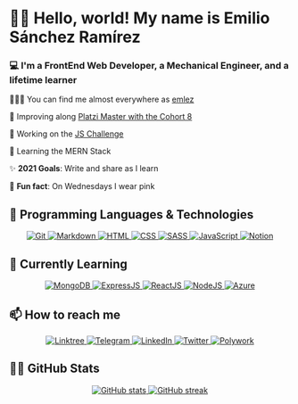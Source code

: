 # 👋🏼 Hello, world! My name is Emilio Sánchez Ramírez

### 💻 I'm a FrontEnd Web Developer, a Mechanical Engineer, and a lifetime learner

🧑🏽‍💻 You can find me almost everywhere as [emlez][linktree]

💚 Improving along [Platzi Master with the Cohort 8][platzi]

💛 Working on the [JS Challenge][js-challenge]

🔰 Learning the MERN Stack

✨ **2021 Goals**: Write and share as I learn

👚 **Fun fact**: On Wednesdays I wear pink

## 👾 Programming Languages & Technologies

<p align="center">
  <a href="https://platzi.com/p/emlez/curso/1557-git-github/diploma/detalle/">
    <img src="https://img.shields.io/badge/Git-F05032?style=for-the-badge&logo=git&logoColor=white" alt="Git" />
  </a>
  <a href="https://platzi.com/p/emlez/curso/1050-programacion-basica/diploma/detalle/">
    <img src="https://img.shields.io/badge/Markdown-000000?style=for-the-badge&logo=markdown&logoColor=white" alt="Markdown" />
  </a>
  <a href="https://platzi.com/p/emlez/curso/2008-html-css/diploma/detalle/">
    <img src="https://img.shields.io/badge/HTML5-E34F26?style=for-the-badge&logo=html5&logoColor=white" alt="HTML" />
  </a>
  <a href="https://platzi.com/p/emlez/curso/1640-frontend-developer-2019/diploma/detalle/">
    <img src="https://img.shields.io/badge/CSS3-1572B6?style=for-the-badge&logo=css3&logoColor=white" alt="CSS" />
  </a>
  <a href="https://platzi.com/p/emlez/curso/1758-html-practico/diploma/detalle/">
    <img src="https://img.shields.io/badge/Sass-CC6699?style=for-the-badge&logo=sass&logoColor=white" alt="SASS" />
  </a>
  <a href="https://platzi.com/p/emlez/curso/2503-jschallenge-fase1/diploma/detalle/">
    <img src="https://img.shields.io/badge/JavaScript-323330?style=for-the-badge&logo=javascript&logoColor=F7DF1E" alt="JavaScript" />
  </a>
  <a href="https://platzi.com/p/emlez/curso/2226-notion/diploma/detalle/">
    <img src="https://img.shields.io/badge/Notion-000000?style=for-the-badge&logo=notion&logoColor=white" alt="Notion" />
  </a>
</p>

## 🚀 Currently Learning

<p align="center">
  <a href="https://github.com/emlez/">
    <img src="https://img.shields.io/badge/MongoDB-white?style=for-the-badge&logo=mongodb&logoColor=4EA94B" alt="MongoDB" />
  </a>
  <a href="https://github.com/emlez/">
    <img src="https://img.shields.io/badge/Express.js-000000?style=for-the-badge&logo=express&logoColor=white" alt="ExpressJS" />
  </a>
  <a href="https://github.com/emlez/">
    <img src="https://img.shields.io/badge/React-20232A?style=for-the-badge&logo=react&logoColor=61DAFB" alt="ReactJS" />
  </a>
  <a href="https://github.com/emlez/">
    <img src="https://img.shields.io/badge/Node.js-339933?style=for-the-badge&logo=nodedotjs&logoColor=white" alt="NodeJS" />
  </a>
  <a href="https://github.com/emlez/">
    <img src="https://img.shields.io/badge/microsoft%20azure-0089D6?style=for-the-badge&logo=microsoft-azure&logoColor=white" alt="Azure" />
  </a>
</p>

## 📫 How to reach me

<p align="center">
  <a href="https://linktr.ee/emlezdev/">
    <img src="https://img.shields.io/badge/linktree-39E09B?style=for-the-badge&logo=linktree&logoColor=white" alt="Linktree" />
  </a>
  <a href="https://t.me/emlezdev/">
    <img src="https://img.shields.io/badge/Telegram-2CA5E0?style=for-the-badge&logo=telegram&logoColor=white" alt="Telegram" />
  </a>
  <a href="https://www.linkedin.com/in/emlez/">
    <img src="https://img.shields.io/badge/LinkedIn-0077B5?style=for-the-badge&logo=linkedin&logoColor=white" alt="LinkedIn" />
  </a>
  <a href="https://twitter.com/emlezdev/">
    <img src="https://img.shields.io/badge/Twitter-1DA1F2?style=for-the-badge&logo=twitter&logoColor=white" alt="Twitter" />
  </a>
  <a href="https://www.polywork.com/emlez/">
    <img src="https://img.shields.io/badge/polywork-543DE0?style=for-the-badge&logo=polywork&logoColor=white" alt="Polywork" />
  </a>
</p>

## 🐙🐱 GitHub Stats

<p align="center">
<a href="https://github.com/emlez?tab=repositories">
  <img src="https://github-readme-stats-emlez.vercel.app/api?username=emlez&hide=issues&show_icons=true&theme=tokyonight" alt="GitHub stats" />
  <img src="https://github-readme-streak-stats.herokuapp.com/?user=emlez&theme=tokyonight" alt="GitHub streak" />
</a>
</p>

[js-challenge]: https://platzi.com/p/emlez/curso/2503-jschallenge-fase1/diploma/detalle/
[linkedin]: https://www.linkedin.com/in/emlez/
[linktree]: https://linktr.ee/emlezdev/
[platzi]: https://platzi.com/p/emlez/
[polywork]: https://www.polywork.com/emlez/
[telegram]: https://t.me/emlezdev/
[twitter]: https://twitter.com/emlezdev/

